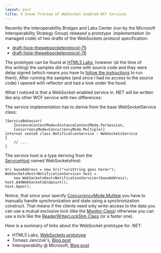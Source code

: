 ```yaml
---
layout: post
title: A Sneak Preview of WebSocket-enabled WCF Services
---
```


<p>Recently the Interoperability Bridges and Labs Center (run by the Microsoft Interoperability Strategy Group) released a prototype&#0160;&#0160;implementation (in managed code) of two drafts of the WebSockets protocol specification:</p>
<ul>
<li><a href="http://tools.ietf.org/html/draft-hixie-thewebsocketprotocol-75" target="_blank" title="The Web Socket protocol draft-hixie-thewebsocketprotocol-75">draft-hixie-thewebsocketprotocol-75</a></li>
<li><a href="http://tools.ietf.org/html/draft-hixie-thewebsocketprotocol-76" target="_blank" title="The WebSocket protocol draft-hixie-thewebsocketprotocol-76.">draft-hixie-thewebsocketprotocol-76</a></li>
</ul>
<p>The prototype can be found at&#0160;<a href="http://html5labs.interoperabilitybridges.com/" target="_blank" title="The HTML5 Labs site is the place where Microsoft prototypes early and unstable web standard specifications from standards bodies such as the W3C.">HTML5 Labs</a>, however (at the time of this&#0160;writing) the samples did not come with source code and they were delay signed (which means you have to <a href="http://mailinglist.interoperabilitybridges.com/scripts/wa-INTEROP.exe?A2=HTML5_WEBSOCKETS;e6d276d8.1012" target="_self">follow the instructions</a>&#0160;to run them).&#0160;After running the samples (and since I had no access to the source code) I opened with reflector and had a look under the hood.</p>
<p>What I noticed is that a WebSocket-enabled service in .NET will be written like any other WCF service with two differences:</p>

The service implementation has to derive from the base WebSocketService class:

```
[ServiceBehavior(
    InstanceContextMode=InstanceContextMode.PerSession, 
    ConcurrencyMode=ConcurrencyMode.Multiple)]
internal sealed class NotificationService : WebSocketsService
{
    // ...
}
```

The service host is a type deriving from the <a href="http://msdn.microsoft.com/en-us/library/system.servicemodel.servicehost.aspx" target="_blank" title="Provides a host for services.">ServiceHost</a>&#0160;named&#0160;WebSocketsHost:

```
Uri baseAddress = new Uri("<uriString goes here>");            
WebSocketsHost<NotificationService> host =
    new WebSocketsHost<NotificationService>(baseAddress);
host.AddWebSocketsEndpoint();
host.Open();
```

<p>Notice, that since your specify <a href="http://msdn.microsoft.com/en-us/library/system.servicemodel.concurrencymode.aspx" target="_self" title="Specifies whether a service class supports single-threaded or multi-threaded modes of operation.">ConcurrencyMode.Multipe</a> you have to manually handle synchronization and state using a synchronization construct. That means if the clients need only write-access to the data you can use a mutual exclusive lock (like the <a href="http://msdn.microsoft.com/en-us/library/system.threading.monitor.aspx" target="_blank" title="Provides a mechanism that synchronizes access to objects.">Monitor Class</a>)&#0160;otherwise you can use a lock like the <a href="http://msdn.microsoft.com/en-us/library/system.threading.readerwriterlockslim.aspx" target="_blank" title="Represents a lock that is used to manage access to a resource, allowing multiple threads for reading or exclusive access for writing.">ReaderWriterLockSlim Class</a>&#0160;(or a faster one).</p>
<p>Here is a summary of links about the WebSocket prototype for .NET:</p>
<ul>
<li>HTML5 Labs, <a href="http://html5labs.interoperabilitybridges.com/prototypes/available-for-download/websockets" target="_blank" title="HTML5 Labs, WebSockets.">WebSockets prototype</a></li>
<li>Tomasz Janczuk&#39;s,&#0160;<a href="http://blogs.msdn.com/b/interoperability/archive/2010/12/21/introducing-the-websockets-prototype.aspx" target="_blank" title="Introducing the WebSockets prototype draft-montenegro-hybi-upgrade-hello-handshake-00">Blog post</a></li>
<li>Interoperability @ Microsoft, <a href="http://blogs.msdn.com/b/interoperability/archive/2010/12/21/introducing-the-websockets-prototype.aspx" target="_blank" title="Introducing the WebSockets Prototype.">Blog post</a></li>
</ul>
<p><a href="http://www.codeproject.com/script/Articles/BlogFeedList.aspx?amid=5962224" rel="tag" style="display: none;">CodeProject</a></p>

